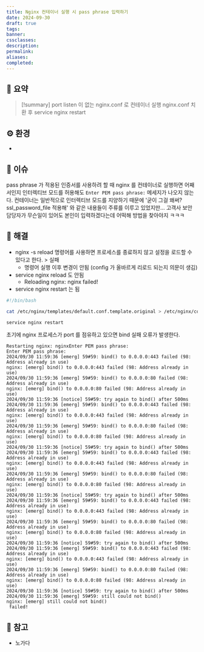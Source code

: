 ```yaml
---
title: Nginx 컨테이너 실행 시 pass phrase 입력하기
date: 2024-09-30
draft: true
tags: 
banner: 
cssclasses: 
description: 
permalink: 
aliases: 
completed:
---
```


## 📝 요약
> [!summary]
> port listen 이 없는 nginx.conf 로 컨테이너 실행
> nginx.conf 치환 후 service nginx restart

## ⚙️ 환경
- 
## 💬 이슈
pass phrase 가 적용된 인증서를 사용하려 할 때 nginx 를 컨테이너로 실행하면 어째서인지 인터렉티브 모드를 허용해도 `Enter PEM pass phrase:` 메세지가 나오지 않는다. 컨테이너는 일반적으로 인터렉티브 모드를 지양하기 때문에 '굳이 그걸 왜써? ssl_password_file 적용해' 와 같은 내용들이 주류를 이루고 있었지만...
고객사 보안 담당자가 무슨일이 있어도 본인이 입력하겠다는데 어떡해 방법을 찾아야지 ㅋㅋㅋ  

## 🧗 해결
- nginx -s reload 명령어를 사용하면 프로세스를 종료하지 않고 설정을 로드할 수 있다고 한다. > 실패
	- 명령어 실행 이후 변경이 안됨 (config 가 올바르게 리로드 되는지 의문이 생김)
- service nginx reload 도 안됨
	- Reloading nginx: nginx failed!
- service nginx restart 는 됨

```bash
#!/bin/bash

cat /etc/nginx/templates/default.conf.template.original > /etc/nginx/conf.d/default.conf

service nginx restart
```

초기에 nginx 프로세스가 port 를 점유하고 있으면 bind 실패 오류가 발생한다.
```
Restarting nginx: nginxEnter PEM pass phrase:
Enter PEM pass phrase:
2024/09/30 11:59:36 [emerg] 59#59: bind() to 0.0.0.0:443 failed (98: Address already in use)
nginx: [emerg] bind() to 0.0.0.0:443 failed (98: Address already in use)
2024/09/30 11:59:36 [emerg] 59#59: bind() to 0.0.0.0:80 failed (98: Address already in use)
nginx: [emerg] bind() to 0.0.0.0:80 failed (98: Address already in use)
2024/09/30 11:59:36 [notice] 59#59: try again to bind() after 500ms
2024/09/30 11:59:36 [emerg] 59#59: bind() to 0.0.0.0:443 failed (98: Address already in use)
nginx: [emerg] bind() to 0.0.0.0:443 failed (98: Address already in use)
2024/09/30 11:59:36 [emerg] 59#59: bind() to 0.0.0.0:80 failed (98: Address already in use)
nginx: [emerg] bind() to 0.0.0.0:80 failed (98: Address already in use)
2024/09/30 11:59:36 [notice] 59#59: try again to bind() after 500ms
2024/09/30 11:59:36 [emerg] 59#59: bind() to 0.0.0.0:443 failed (98: Address already in use)
nginx: [emerg] bind() to 0.0.0.0:443 failed (98: Address already in use)
2024/09/30 11:59:36 [emerg] 59#59: bind() to 0.0.0.0:80 failed (98: Address already in use)
nginx: [emerg] bind() to 0.0.0.0:80 failed (98: Address already in use)
2024/09/30 11:59:36 [notice] 59#59: try again to bind() after 500ms
2024/09/30 11:59:36 [emerg] 59#59: bind() to 0.0.0.0:443 failed (98: Address already in use)
nginx: [emerg] bind() to 0.0.0.0:443 failed (98: Address already in use)
2024/09/30 11:59:36 [emerg] 59#59: bind() to 0.0.0.0:80 failed (98: Address already in use)
nginx: [emerg] bind() to 0.0.0.0:80 failed (98: Address already in use)
2024/09/30 11:59:36 [notice] 59#59: try again to bind() after 500ms
2024/09/30 11:59:36 [emerg] 59#59: bind() to 0.0.0.0:443 failed (98: Address already in use)
nginx: [emerg] bind() to 0.0.0.0:443 failed (98: Address already in use)
2024/09/30 11:59:36 [emerg] 59#59: bind() to 0.0.0.0:80 failed (98: Address already in use)
nginx: [emerg] bind() to 0.0.0.0:80 failed (98: Address already in use)
2024/09/30 11:59:36 [notice] 59#59: try again to bind() after 500ms
2024/09/30 11:59:36 [emerg] 59#59: still could not bind()
nginx: [emerg] still could not bind()
 failed!
```

## 🚀 참고
- 노가다
